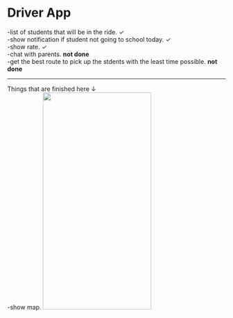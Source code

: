 # Driver App

-list of students that will be in the ride. <span>&#10003;</span>
<br>
-show notification if student not going to school today. <span>&#10003;</span>
<br>
-show rate. <span>&#10003;</span>
<br>
-chat with parents. <b>not done</b>
<br>
-get the best route to pick up the stdents with the least time possible. <b>not done</b>

<hr>
Things that are finished here <span>&#8595;</span> 
<br>
-show map.
<img src="https://github.com/BoQasem/splash-screen/blob/main/explain/show_map.gif" width="250" height="500">

